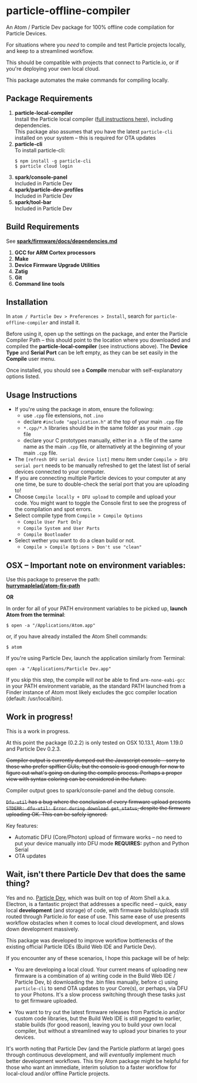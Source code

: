 # particle-offline-compiler

An Atom / Particle Dev package for 100% offline code compilation for Particle Devices.

For situations where you *need* to compile and test Particle projects locally, and keep to a streamlined workflow.

This should be compatible with projects that connect to Particle.io, or if you're deploying your own local cloud.

This package automates the make commands for compiling locally.


## Package Requirements

1. __particle-local-compiler__  
   Install the Particle local compiler ([full instructions here](https://github.com/spark/firmware/tree/latest)), including dependencies.  
   This package also assumes that you have the latest `particle-cli` installed on your system – this is required for OTA updates
2. __particle-cli__  
   To install particle-cli:  
   ```
   $ npm install -g particle-cli
   $ particle cloud login
   ```
3. __spark/console-panel__  
  Included in Particle Dev  
4. __spark/particle-dev-profiles__  
  Included in Particle Dev
5. __spark/tool-bar__  
  Included in Particle Dev

## Build Requirements
See [__spark/firmware/docs/dependencies.md__]( https://github.com/spark/firmware/blob/develop/docs/dependencies.md#1-gcc-for-arm-cortex-processors)
1. __GCC for ARM Cortex processors__
2. __Make__
3. __Device Firmware Upgrade Utilities__
4. __Zatig__
5. __Git__
6. __Command line tools__

## Installation
In `atom / Particle Dev > Preferences > Install`, search for `particle-offline-compiler` and install it.

Before using it, open up the settings on the package, and enter the Particle Compiler Path – this should point to the location where you downloaded and compiled the __particle-local-compiler__ (see instructions above). The __Device Type__ and __Serial Port__ can be left empty, as they can be set easily in the __Compile__ user menu.

Once installed, you should see a __Compile__ menubar with self-explanatory options listed.


## Usage Instructions
* If you're using the package in atom, ensure the following:
  * use `.cpp` file extensions, not `.ino`
  * declare `#include "application.h"` at the top of your main `.cpp` file
  * `*.cpp/*.h` libraries should be in the same folder as your main `.cpp` file
  * declare your C prototypes manually, either in a `.h` file of the same name as the main `.cpp` file, or alternatively at the beginning of your main `.cpp` file.
* The `[refresh DFU serial device list]` menu item under `Compile > DFU serial port` needs to be manually refreshed to get the latest list of serial devices connected to your computer.
* If you are connecting multiple Particle devices to your computer at any one time, be sure to double-check the serial port that you are uploading to!
* Choose `Compile locally + DFU upload` to compile and upload your code. You might want to toggle the Console first to see the progress of the compilation and spot errors.
* Select compile type from `Compile > Compile Options`
  * `Compile User Part Only`
  * `Compile System and User Parts`
  * `Compile Bootloader`
* Select wether you want to do a clean build or not.
  * `Compile > Compile Options > Don't use "clean"`


## OSX – Important note on environment variables:

Use this package to preserve the path:  
[__hurrymaplelad/atom-fix-path__](https://github.com/hurrymaplelad/atom-fix-path)

__OR__

In order for all of your PATH environment variables to be picked up, **launch Atom from the terminal**:

    $ open -a "/Applications/Atom.app"

or, if you have already installed the Atom Shell commands:

    $ atom

If you're using Particle Dev, launch the application similarly from Terminal:

    open -a "/Applications/Particle Dev.app"

If you skip this step, the compile will _not_ be able to find `arm-none-eabi-gcc` in your PATH environment variable, as the standard PATH launched from a Finder instance of Atom most likely excludes the gcc compiler location (default: /usr/local/bin).


## Work in progress!

This is a work in progress.

At this point the package (0.2.2) is only tested on OSX 10.13.1, Atom 1.19.0 and Particle Dev 0.2.3.

~~Compiler output is currently dumped out the Javascript console – sorry to those who prefer spiffier GUIs, but the console is good enough for now to figure out what's going on during the compile process. Perhaps a proper view with syntax coloring can be considered in the future.~~

Compiler output goes to spark/console-panel and the debug console.

~~`Dfu-util` has a bug where the conclusion of every firmware upload presents `STDERR: dfu-util: Error during download get_status`, despite the firmware uploading OK. This can be safely ignored.~~

Key features:
* Automatic DFU (Core/Photon) upload of firmware works – no need to put your device manually into DFU mode __REQUIRES:__ python and Python Serial
* OTA updates

## Wait, isn't there Particle Dev that does the same thing?

Yes and no. [Particle Dev](https://www.particle.io/dev), which was built on top of Atom Shell a.k.a. Electron, is a fantastic project that addresses a specific need – quick, easy local __development__ (and storage) of code, with firmware builds/uploads still routed through Particle.io for ease of use. This same ease of use presents workflow obstacles when it comes to local cloud development, and slows down development massively.

This package was developed to improve workflow bottlenecks of the existing official Particle IDEs (Build Web IDE and Particle Dev).

If you encounter any of these scenarios, I hope this package will be of help:

* You are developing a local cloud. Your current means of uploading new firmware is a combination of a) writing code in the Build Web IDE / Particle Dev, b) downloading the .bin files manually, before c) using `particle-cli` to send OTA updates to your Core(s), or perhaps, via DFU to your Photons. It's a slow process switching through these tasks just to get firmware uploaded.

* You want to try out the latest firmware releases from Particle.io and/or custom code libraries, but the Build Web IDE is still pegged to earlier, stable builds (for good reason), leaving you to build your own local compiler, but without a streamlined way to upload your binaries to your devices.

It's worth noting that Particle Dev (and the Particle platform at large) goes through continuous development, and will *eventually* implement much better development workflows. This tiny Atom package might be helpful for those who want an immediate, interim solution to a faster workflow for local-cloud and/or offline Particle projects.
